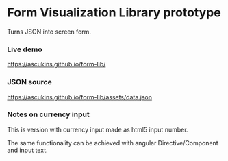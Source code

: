 # Form Visualization Library prototype

Turns JSON into screen form.

### Live demo

https://ascukins.github.io/form-lib/

### JSON source

https://ascukins.github.io/form-lib/assets/data.json

### Notes on currency input

This is version with currency input made as html5 input number.

The same functionality can be achieved with angular Directive/Component and input text.
